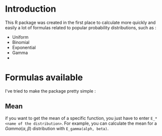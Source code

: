# Introduction
This R package was created in the first place to calculate more quickly and easily a lot of formulas related to popular probability distributions, such as : 

- Uniform 
- Binomial
- Exponential
- Gamma
- 


# Formulas available
I've tried to make the package pretty simple : 

## Mean
if you want to get the mean of a specific function, you just have to enter  `E_*<name of the distribution>`. For example, you can calculate the mean for a $Gamma(\alpha, \beta)$ distribution with `E_gamma(alph, beta)`.
